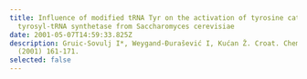 ```yaml
---
title: Influence of modified tRNA Tyr on the activation of tyrosine catalyzed by
  tyrosyl-tRNA synthetase from Saccharomyces cerevisiae
date: 2001-05-07T14:59:33.825Z
description: Gruic-Sovulj I*, Weygand-Đurašević I, Kućan Ž. Croat. Chem. Acta 74
  (2001) 161-171.
selected: false
---
```

